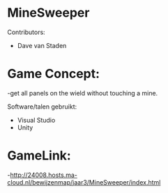 # MineSweeper
Contributors:

  - Dave van Staden

# Game Concept:
-get all panels on the wield without touching a mine.


Software/talen gebruikt:
  - Visual Studio
  - Unity

# GameLink:
-http://24008.hosts.ma-cloud.nl/bewijzenmap/jaar3/MineSweeper/index.html
